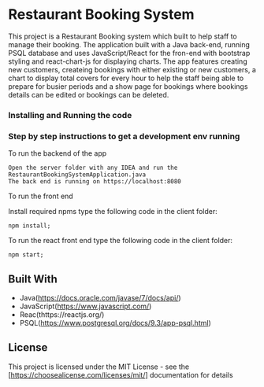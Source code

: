 # Restaurant Booking System

This project is a Restaurant Booking system which built to help staff 
to manage their booking. The application built with a Java back-end, running
PSQL database and uses JavaScript/React for the fron-end with bootstrap styling
and react-chart-js for displaying charts. The app features creating new customers, 
createing bookings with either existing or new customers, a chart to display total
covers for every hour to help the staff being able to prepare for busier periods
and a show page for bookings where bookings details can be edited or bookings 
can be deleted.

### Installing and Running the code
### Step by step instructions to get a development env running

To run the backend of the app

```
Open the server folder with any IDEA and run the RestaurantBookingSystemApplication.java
The back end is running on https://localhost:8080
```

To run the front end

Install required npms type the following code in the client folder:

```
npm install;
```

To run the react front end type the following code in the client folder:

```
npm start;
```

## Built With

* Java(https://docs.oracle.com/javase/7/docs/api/)
* JavaScript(https://www.javascript.com/)
* Reac(thttps://reactjs.org/)
* PSQL(https://www.postgresql.org/docs/9.3/app-psql.html)

## License

This project is licensed under the MIT License - see the [https://choosealicense.com/licenses/mit/] documentation for details
